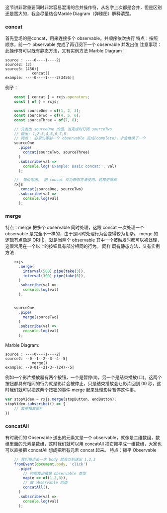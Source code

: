 这节讲非常重要同时非常容易混淆的合并操作符，从名字上次都是合并，但是区别还是蛮大的，我会尽量结合Marble Diagram（弹珠图）解释清楚。
### concat
首先登场的是concat，用来连接多个 observable。并顺序依次执行
特点：按照顺序，前一个 observable 完成了再订阅下一个 observable 并发出值
注意事项：此操作符可以既有静态方法，又有实例方法
Marble Diagram：
```
source : ----0----1----2|
source2: (3)|
source3: (456)|
            concat()
example: ----0----1----2(3456)|
```
例子：
```javascript
    const { concat } = rxjs.operators;
    const { of } = rxjs;

    const sourceOne = of(1, 2, 3);
    const sourceTwo = of(4, 5, 6);
    const sourceThree = of(7, 8);

    // 先发出 sourceOne 的值，当完成时订阅 sourceTwo
    // 输出: 1,2,3,4,5,6,7,8
    // 特点： 必须先等前一个 observable 完成(complete)，才会继续下一个
    sourceOne
      .pipe(
        concat(sourceTwo, sourceThree)
      )
      .subscribe(val =>
        console.log('Example: Basic concat:', val)
      );

    //  等价写法， 把 concat 作为静态方法使用，这样更直观
    rxjs
      .concat(sourceOne, sourceTwo)
      .subscribe(val =>
        console.log(val)
      );
```

### merge
特点：merge 把多个 observable 同时处理，这跟 concat 一次处理一个 observable 是完全不一样的，由于是同时处理行为会变得较为复杂。
merge 的逻辑有点像是 OR(||)，就是当两个 observable 其中一个被触发时都可以被处理，这很常用在一个以上的按钮具有部分相同的行为。
同样 既有静态方法，又有实例方法
```javascript
    rxjs
      .merge(
        interval(500).pipe(take(3)),
        interval(300).pipe(take(6)),
      )
      .subscribe(val =>
        console.log(val)
      );


    sourceOne
      .pipe(
        merge(sourceTwo)
      )
      .subscribe(val =>
        console.log(val)
      );
```
Marble Diagram:
```
source : ----0----1----2|
source2: --0--1--2--3--4--5|
            merge()
example: --0-01--21-3--(24)--5|
```
例如一个影片播放器有两个按钮，一个是暂停(II)，另一个是结束播放(口)。这两个按钮都具有相同的行为就是影片会被停止，只是结束播放会让影片回到 00 秒，这时我们就可以把这两个按钮的事件 merge 起来处理影片暂停这件事。
```javascript
var stopVideo = rxjs.merge(stopButton, endButton);
stopVideo.subscribe(() => {
    // 暂停播放影片
})
```

### concatAll
有时我们的 Observable 送出的元素又是一个 observable，就像是二维数组，数组里面的元素是数组，这时我们就可以用 concatAll 把它摊平成一维数组，大家也可以直接把 concatAll 想成把所有元素 concat 起来。
特点：摊平 Observable
```javascript
    // 我们每点击一次 body 就会立刻送出 1,2,3
    fromEvent(document.body, 'click')
      .pipe(
        // 内部发出值是 observable 类型
        map(e => of(1,2,3)),
        // 取 observable 的值
        concatAll(),
      )
      .subscribe(val =>
        console.log(val)
      );
```
